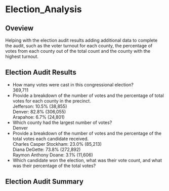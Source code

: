# Election_Analysis
## Oveview 
Helping with the election audit results adding additional data to complete the audit, such as the voter turnout for each county, the percentage of votes from each county out of the total count and the county with the highest turnout.
## Election Audit Results

* How many votes were cast in this congressional election?
<br>369,711
* Provide a breakdown of the number of votes and the percentage of total votes for each county in the precinct.
<br>Jefferson: 10.5% (38,855)
<br>Denver: 82.8% (306,055)
<br>Arapahoe: 6.7% (24,801)
* Which county had the largest number of votes?
<br>Denver
* Provide a breakdown of the number of votes and the percentage of the total votes each candidate received.
<br>Charles Casper Stockham: 23.0% (85,213)
<br>Diana DeGette: 73.8% (272,892)
<br>Raymon Anthony Doane: 3.1% (11,606)
* Which candidate won the election, what was their vote count, and what was their percentage of the total votes?
## Election Audit Summary
